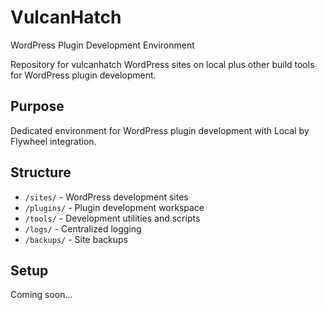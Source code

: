 # VulcanHatch

WordPress Plugin Development Environment

Repository for vulcanhatch WordPress sites on local plus other build tools for WordPress plugin development.

## Purpose
Dedicated environment for WordPress plugin development with Local by Flywheel integration.

## Structure
- `/sites/` - WordPress development sites
- `/plugins/` - Plugin development workspace
- `/tools/` - Development utilities and scripts
- `/logs/` - Centralized logging
- `/backups/` - Site backups

## Setup
Coming soon...
